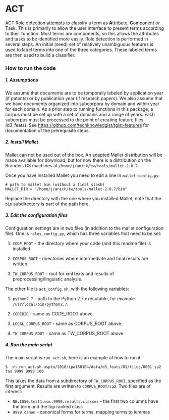 # ACT

ACT Role detection attempts to classify a term as <b>A</b>ttribute, <b>C</b>omponent or <b>T</b>ask.  This is primarily to allow the user interface to present terms according to their function.  Most terms are components, so this allows the attributes and tasks to be identified more easily.  Role detection is performed in several steps.  An initial (seed) set of relatively unambiguous features is used to label terms into one of the three categories.  These labeled terms are then used to build a classifier.


### How to run the code


##### 1. Assumptions

We assume that documents are to be temporally labeled by application year (if patents) or by publication year (if research papers). We also assume that we have documents organized into subcorpora by domain and within year for each domain. As a prior step to running functions in this package, a corpus must be set up with a set of domains and a range of years. Each subcorpus must be processed to the point of creating feature files (d3_feats). See https://github.com/techknowledgist/tgist-features for documentation of the prerequisite steps.


##### 2. Install Mallet

Mallet can not be used out of the box. An adapted Mallet distribution will be made available for download, but for now there is a distribution on the Brandeis CS machines at `/home/j/anick/tw/tools/mallet-2.0.7`.

Once you have installed Mallet you need to edit a line in `mallet-config.py`:

```
# path to mallet bin (without a final slash)
MALLET_DIR = "/home/j/anick/tw/tools/mallet-2.0.7/bin"
```

Replace the directory with the one where you installed Mallet, note that the `bin` subdirectory is part of the path here.


##### 3. Edit the configuration files

Configuration settings are in two files (in addition to the mallet configuration file). One is `roles_config.py`, which has three variables that need to be set:

1. `CODE_ROOT` - the directory where your code (and this readme file) is installed.

2. `CORPUS_ROOT` - directories where intermediate and final results are written.

3. `TW_CORPUS_ROOT` - root for xml texts and results of preprocessing/linguistic analysis.

The other file is `act_config.sh`, with the following variables:

1. `python2.7` - path to the Python 2.7 executable, for example `/usr/local/bin/python2.7`.

2. `CODEDIR` - same as CODE_ROOT above.

3. `LOCAL_CORPUS_ROOT` - same as CORPUS_ROOT above.

4. `TW_CORPUS_ROOT` - same as TW_CORPUS_ROOT above.


##### 4. Run the main script

The main script is `run_act.sh`, here is an example of how to run it:

```
$  sh run_act.sh uspto/2018/ipa180104/data/d3_feats/01/files/0001 sp2 tas 9999 9999 100
```

This takes the data from a subdirectory of `TW_CORPUS_ROOT`, specified as the first argument. Results are written to `CORPUS_ROOT/sp2`. Two files are of interest:

- `NB.IG50.test1.woc.9999.results.classes` - the first two columns have the term and the top ranked class
- `9999.canon` - canonical forms for terms, mapping terms to lemmas
